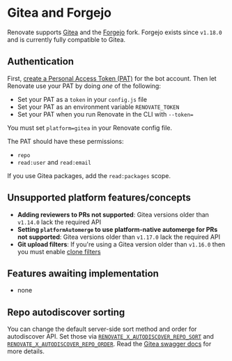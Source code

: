 # Gitea and Forgejo

Renovate supports [Gitea](https://gitea.io) and the [Forgejo](https://forgejo.org) fork.
Forgejo exists since `v1.18.0` and is currently fully compatible to Gitea.

## Authentication

First, [create a Personal Access Token (PAT)](https://docs.gitea.io/en-us/api-usage/#authentication) for the bot account.
Then let Renovate use your PAT by doing _one_ of the following:

- Set your PAT as a `token` in your `config.js` file
- Set your PAT as an environment variable `RENOVATE_TOKEN`
- Set your PAT when you run Renovate in the CLI with `--token=`

You must set `platform=gitea` in your Renovate config file.


The PAT should have these permissions:

- `repo`
- `read:user` and `read:email`

If you use Gitea packages, add the `read:packages` scope.

## Unsupported platform features/concepts

- **Adding reviewers to PRs not supported**: Gitea versions older than `v1.14.0` lack the required API
- **Setting `platformAutomerge` to use platform-native automerge for PRs not supported**: Gitea versions older than `v1.17.0` lack the required API
- **Git upload filters**: If you're using a Gitea version older than `v1.16.0` then you must enable [clone filters](https://docs.gitea.io/en-us/clone-filters/)

## Features awaiting implementation

- none

## Repo autodiscover sorting

You can change the default server-side sort method and order for autodiscover API.
Set those via [`RENOVATE_X_AUTODISCOVER_REPO_SORT`](https://docs.renovatebot.com/self-hosted-experimental/#renovate_x_autodiscover_repo_sort) and [`RENOVATE_X_AUTODISCOVER_REPO_ORDER`](https://docs.renovatebot.com/self-hosted-experimental/#renovate_x_autodiscover_repo_order).
Read the [Gitea swagger docs](https://try.gitea.io/api/swagger#/repository/repoSearch) for more details.

